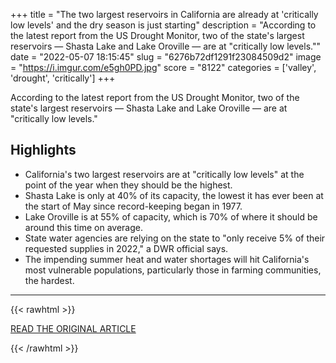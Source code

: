 +++
title = "The two largest reservoirs in California are already at 'critically low levels' and the dry season is just starting"
description = "According to the latest report from the US Drought Monitor, two of the state's largest reservoirs — Shasta Lake and Lake Oroville — are at \"critically low levels.\""
date = "2022-05-07 18:15:45"
slug = "6276b72df1291f23084509d2"
image = "https://i.imgur.com/e5gh0PD.jpg"
score = "8122"
categories = ['valley', 'drought', 'critically']
+++

According to the latest report from the US Drought Monitor, two of the state's largest reservoirs — Shasta Lake and Lake Oroville — are at \"critically low levels.\"

## Highlights

- California's two largest reservoirs are at "critically low levels" at the point of the year when they should be the highest.
- Shasta Lake is only at 40% of its capacity, the lowest it has ever been at the start of May since record-keeping began in 1977.
- Lake Oroville is at 55% of capacity, which is 70% of where it should be around this time on average.
- State water agencies are relying on the state to "only receive 5% of their requested supplies in 2022," a DWR official says.
- The impending summer heat and water shortages will hit California's most vulnerable populations, particularly those in farming communities, the hardest.

---

{{< rawhtml >}}
  <p class="article-category">
    <a target="_blank" href="https://www.cnn.com/2022/05/07/us/california-water-shasta-oroville-climate/index.html">READ THE ORIGINAL ARTICLE</a>
  </p>
{{< /rawhtml >}}
